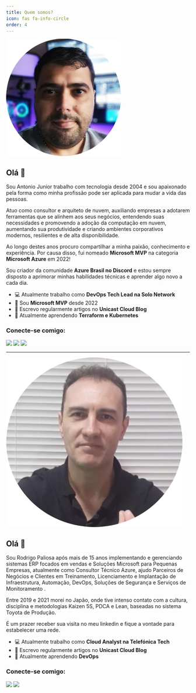 ```yaml
---
title: Quem somos?
icon: fas fa-info-circle
order: 4
---
```


<p>
<img src="/assets/img/asilva.png">
</p>

## **Olá 👋**

Sou Antonio Junior trabalho com tecnologia desde 2004 e sou apaixonado pela forma como minha profissão pode ser aplicada para mudar a vida das pessoas.

Atuo como consultor e arquiteto de nuvem, auxiliando empresas a adotarem ferramentas que se alinhem aos seus negócios, entendendo suas necessidades e promovendo a adoção da computação em nuvem, aumentando sua produtividade e criando ambientes corporativos modernos, resilientes e de alta disponibilidade.

Ao longo destes anos procuro compartilhar a minha paixão, conhecimento e experiência. Por causa disso, fui nomeado **Microsoft MVP** na categoria **Microsoft Azure** em 2022!

Sou criador da comunidade **Azure Brasil no Discord** e estou sempre disposto a aprimorar minhas habilidades técnicas e aprender algo novo a cada dia.

* 💻 Atualmente trabalho como **DevOps Tech Lead na Solo Network**
* 🏅 Sou **Microsoft MVP** desde 2022
* 📝 Escrevo regularmente artigos no **Unicast Cloud Blog**
* 🌱 Atualmente aprendendo **Terraform e Kubernetes**

### **Conecte-se comigo:**

<div> 
  <a href="https://www.linkedin.com/in/antoniocarlosjr" target="_blank"><img src="https://img.shields.io/badge/-LinkedIn-%230077B5?style=fflat&logo=linkedin&logoColor=white" target="_blank"></a>
  <a href="https://mvp.microsoft.com/en-us/PublicProfile/5004987?fullName=Antonio%20Carlos%20da%20Silva%20Junior" target="_blank"><img src="https://img.shields.io/badge/-MVP%20Profile-blue?style=flat&logo=website&logoColor=white&link="_blank"></a> 
  <a href="https://www.instagram.com/jr_silva19/" target="_blank"><img src="https://img.shields.io/badge/Instagram-E4405F?style=flat&logo=instagram&logoColor=white" target="_blank"></a>
</div>

----

<p>
<img src="/assets/img/rpaliosa.png">
</p>

## **Olá 👋**

Sou Rodrigo Paliosa após mais de 15 anos implementando e gerenciando sistemas ERP focados em vendas e Soluções Microsoft para Pequenas Empresas, atualmente como Consultor Técnico Azure, ajudo Parceiros de Negócios e Clientes em Treinamento, Licenciamento e Implantação de Infraestrutura, Automação, DevOps, Soluções de Segurança e Serviços de Monitoramento .

Entre 2019 e 2021 morei no Japão, onde tive intenso contato com a cultura, disciplina e metodologias Kaizen 5S, PDCA e Lean, baseadas no sistema Toyota de Produção.

É um prazer receber sua visita no meu linkedin e fique a vontade para estabelecer uma rede.

* 💻 Atualmente trabalho como **Cloud Analyst na Telefónica Tech**
* 📝 Escrevo regularmente artigos no **Unicast Cloud Blog**
* 🌱 Atualmente aprendendo **DevOps**

### **Conecte-se comigo:**

<div> 
  <a href="https://www.linkedin.com/in/rodrigo-paliosa/" target="_blank"><img src="https://img.shields.io/badge/-LinkedIn-%230077B5?style=fflat&logo=linkedin&logoColor=white" target="_blank"></a>
  <a href="https://www.instagram.com/rodrigo.paliosa/" target="_blank"><img src="https://img.shields.io/badge/Instagram-E4405F?style=flat&logo=instagram&logoColor=white" target="_blank"></a>
</div>